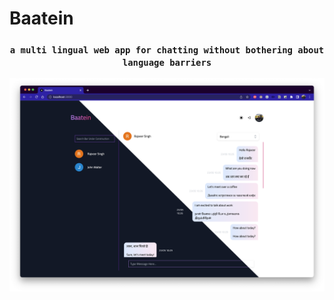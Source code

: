 # Baatein
### <p align='center'>```a multi lingual web app for chatting without bothering about language barriers```</p>

![banner](/assets/banner.png)